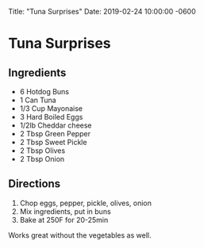 Title:  "Tuna Surprises"
Date:   2019-02-24 10:00:00 -0600

Tuna Surprises
==============

Ingredients
-----------
* 6 Hotdog Buns
* 1 Can Tuna
* 1/3 Cup Mayonaise
* 3 Hard Boiled Eggs
* 1/2lb Cheddar cheese
* 2 Tbsp Green Pepper
* 2 Tbsp Sweet Pickle
* 2 Tbsp Olives
* 2 Tbsp Onion

Directions
----------
1. Chop eggs, pepper, pickle, olives, onion
2. Mix ingredients, put in buns
3. Bake at 250F for 20-25min

Works great without the vegetables as well.

